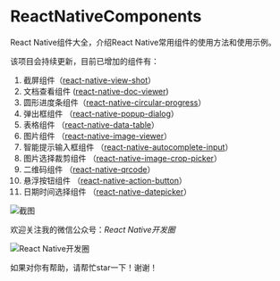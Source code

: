 # ReactNativeComponents
React Native组件大全，介绍React Native常用组件的使用方法和使用示例。

该项目会持续更新，目前已增加的组件有：

1. 截屏组件（[react-native-view-shot](http://mp.weixin.qq.com/s/rGJORsP2JmW8kNAgYU_wow)）
2. 文档查看组件 ([react-native-doc-viewer](http://mp.weixin.qq.com/s/K2AGelC_jOHeCkIDQa0gqw))
3. 圆形进度条组件（[react-native-circular-progress](https://mp.weixin.qq.com/s/LnAfHqC6ATszTLoDCZCs-w)）
4. 弹出框组件 （[react-native-popup-dialog](http://mp.weixin.qq.com/s/D2GvwPRkKyxGGlSEVALyTw)）
5. 表格组件 （[react-native-data-table](http://mp.weixin.qq.com/s/GMthr6ZhhvSRnmLaszlwAA)）
6. 图片组件 （[react-native-image-viewer](http://mp.weixin.qq.com/s/7bammoST1sxAVoKEDFZ6FA)）
7. 智能提示输入框组件 （[react-native-autocomplete-input](https://mp.weixin.qq.com/s/8f7_PywfsEvBckWT9Z-fng)）
8. 图片选择裁剪组件 （[react-native-image-crop-picker](http://mp.weixin.qq.com/s/z0E-XKRcsc6IjqZt6jrdgg)）
9. 二维码组件 （[react-native-qrcode](https://mp.weixin.qq.com/s/gLK4-K_PT3ii89OO3HQ1Gg)）
10. 悬浮按钮组件 （[react-native-action-button](http://mp.weixin.qq.com/s/bsj2QxKflsNTpsFheGfMaA)）
11. 日期时间选择组件 （[react-native-datepicker](http://mp.weixin.qq.com/s/bsj2QxKflsNTpsFheGfMaA)）

![截图](https://raw.githubusercontent.com/forrest23/ReactNativeComponents/master/image/screenshot.png)

欢迎关注我的微信公众号：*React Native开发圈*

![React Native开发圈](http://pic.yupoo.com/forrest071/GXPy4uDg/small.jpg)

如果对你有帮助，请帮忙star一下！谢谢！